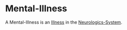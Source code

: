 # Mental-Illness

A Mental-Illness is an [Illness](40800000.md) in the [Neurologics-System](40080006.md).